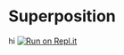 # Superposition
hi
[![Run on Repl.it](https://repl.it/badge/github/Alsdf/Superposition)](https://repl.it/github/Alsdf/Superposition)